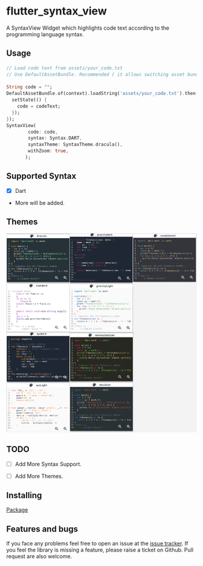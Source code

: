 # flutter_syntax_view
A SyntaxView Widget which highlights code text according to the programming language syntax.

## Usage

```dart
// Load code text from assets/your_code.txt
// Use DefaultAssetBundle. Recommended ( it allows switching asset bundles at runtime ).

String code = "";
DefaultAssetBundle.of(context).loadString('assets/your_code.txt').then((codeText) {
  setState(() {
    code = codeText;
  });
});
SyntaxView(
        code: code,
        syntax: Syntax.DART,
        syntaxTheme: SyntaxTheme.dracula(),
        withZoom: true,
       );
```

## Supported Syntax

- [x] Dart
- More will be added.


## Themes
<p align="center">
  <img src="https://github.com/BaderEddineOuaich/flutter_syntax_view/blob/master/SyntaxThemes.png" title="ScreenShots">
</p>

## TODO

- [ ] Add More Syntax Support.
- [ ] Add More Themes.


## Installing
[Package](https://pub.dartlang.org/packages/flutter_syntax_view)



## Features and bugs

If you face any problems feel free to open an issue at the [issue tracker][tracker]. If you feel the library is missing a feature, please raise a ticket on Github. Pull request are also welcome.

[tracker]: https://github.com/BaderEddineOuaich/flutter_syntax_view/issues


